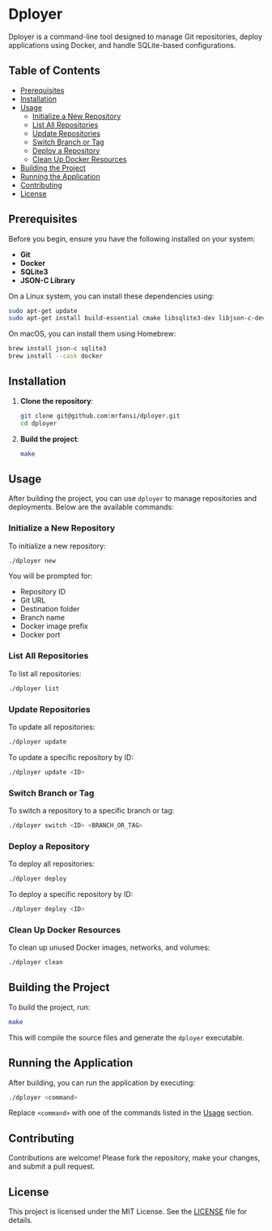 # Dployer

Dployer is a command-line tool designed to manage Git repositories, deploy applications using Docker, and handle SQLite-based configurations.

## Table of Contents

- [Prerequisites](#prerequisites)
- [Installation](#installation)
- [Usage](#usage)
  - [Initialize a New Repository](#initialize-a-new-repository)
  - [List All Repositories](#list-all-repositories)
  - [Update Repositories](#update-repositories)
  - [Switch Branch or Tag](#switch-branch-or-tag)
  - [Deploy a Repository](#deploy-a-repository)
  - [Clean Up Docker Resources](#clean-up-docker-resources)
- [Building the Project](#building-the-project)
- [Running the Application](#running-the-application)
- [Contributing](#contributing)
- [License](#license)

## Prerequisites

Before you begin, ensure you have the following installed on your system:

- **Git**
- **Docker**
- **SQLite3**
- **JSON-C Library**

On a Linux system, you can install these dependencies using:

```bash
sudo apt-get update
sudo apt-get install build-essential cmake libsqlite3-dev libjson-c-dev git docker.io
```

On macOS, you can install them using Homebrew:

```bash
brew install json-c sqlite3
brew install --cask docker
```

## Installation

1. **Clone the repository**:

    ```bash
    git clone git@github.com:mrfansi/dployer.git
    cd dployer
    ```

2. **Build the project**:

    ```bash
    make
    ```

## Usage

After building the project, you can use `dployer` to manage repositories and deployments. Below are the available commands:

### Initialize a New Repository

To initialize a new repository:

```bash
./dployer new
```

You will be prompted for:

- Repository ID
- Git URL
- Destination folder
- Branch name
- Docker image prefix
- Docker port

### List All Repositories

To list all repositories:

```bash
./dployer list
```

### Update Repositories

To update all repositories:

```bash
./dployer update
```

To update a specific repository by ID:

```bash
./dployer update <ID>
```

### Switch Branch or Tag

To switch a repository to a specific branch or tag:

```bash
./dployer switch <ID> <BRANCH_OR_TAG>
```

### Deploy a Repository

To deploy all repositories:

```bash
./dployer deploy
```

To deploy a specific repository by ID:

```bash
./dployer deploy <ID>
```

### Clean Up Docker Resources

To clean up unused Docker images, networks, and volumes:

```bash
./dployer clean
```

## Building the Project

To build the project, run:

```bash
make
```

This will compile the source files and generate the `dployer` executable.

## Running the Application

After building, you can run the application by executing:

```bash
./dployer <command>
```

Replace `<command>` with one of the commands listed in the [Usage](#usage) section.

## Contributing

Contributions are welcome! Please fork the repository, make your changes, and submit a pull request.

## License

This project is licensed under the MIT License. See the [LICENSE](LICENSE) file for details.
